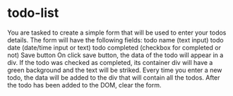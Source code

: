 # todo-list

You are tasked to create a simple form that will be used to enter your todos details. The form will have the following fields:
todo name (text input)
todo date (date/time input or text)
todo completed (checkbox for completed or not)
Save button
On click save button, the data of the todo will appear in a div. If the todo was checked as completed, its container div will have a green background and the text will be striked.
Every time you enter a new todo, the data will be added to the div that will contain all the todos. After the todo has been added to the DOM, clear the form.
